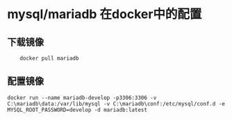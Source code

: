 # mysql/mariadb 在docker中的配置

## 下载镜像
``` 
    docker pull mariadb
```

## 配置镜像
```
docker run --name mariadb-develop -p3306:3306 -v C:\mariadb\data:/var/lib/mysql -v C:\mariadb\conf:/etc/mysql/conf.d -e MYSQL_ROOT_PASSWORD=develop -d mariadb:latest
```


